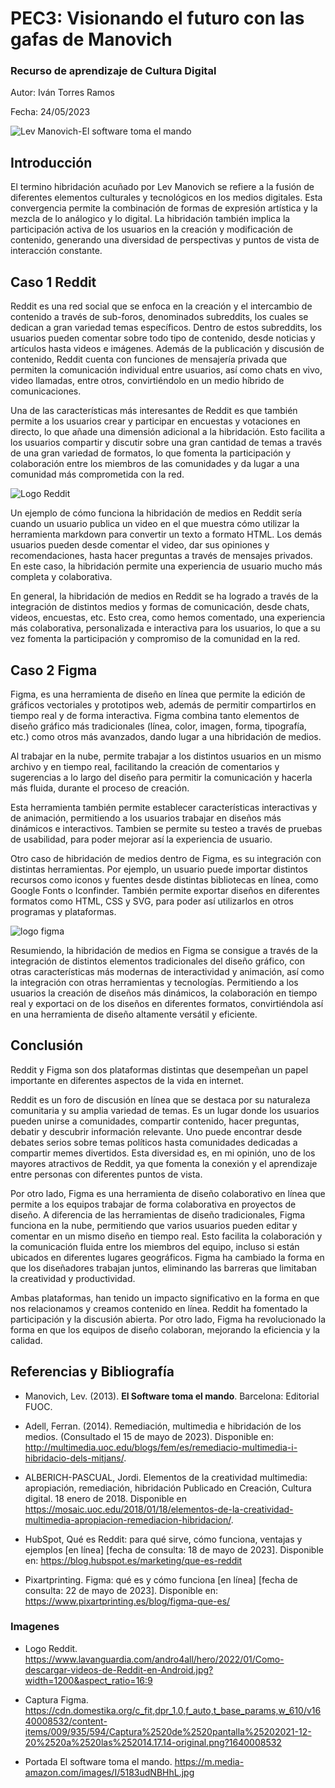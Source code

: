 # PEC3: Visionando el futuro con las gafas de Manovich 

### Recurso de aprendizaje de Cultura Digital 


Autor: Iván Torres Ramos


Fecha: 24/05/2023

![Lev Manovich-El software toma el mando](https://m.media-amazon.com/images/I/5183udNBHhL.jpg)

## Introducción 

El termino hibridación acuñado por Lev Manovich se refiere a la fusión de diferentes elementos culturales y tecnológicos en los medios digitales. Esta convergencia permite la combinación de formas de expresión artística y la mezcla de lo análogico y lo digital. La hibridación también implica la participación activa de los usuarios en la creación y modificación de contenido, generando una diversidad de perspectivas y puntos de vista de interacción constante.


## Caso 1 Reddit

Reddit es una red social que se enfoca en la creación y el intercambio de contenido a través de sub-foros, denominados subreddits, los cuales se dedican a gran variedad temas específicos. Dentro de estos subreddits, los usuarios pueden comentar sobre todo tipo de contenido, desde noticias y artículos hasta videos e imágenes. Además de la publicación y discusión de contenido, Reddit cuenta con funciones de mensajería privada que permiten la comunicación individual entre usuarios, así como chats en vivo, video llamadas, entre otros, convirtiéndolo en un medio híbrido de comunicaciones.

Una de las características más interesantes de Reddit es que también permite a los usuarios crear y participar en encuestas y votaciones en directo, lo que añade una dimensión adicional a la hibridación. Esto facilita a los usuarios compartir y discutir sobre una gran cantidad de temas a través de una gran variedad de formatos, lo que fomenta la participación y colaboración entre los miembros de las comunidades y da lugar a una comunidad más comprometida con la red.

![Logo Reddit](https://www.lavanguardia.com/andro4all/hero/2022/01/Como-descargar-videos-de-Reddit-en-Android.jpg?width=1200&aspect_ratio=16:9)

Un ejemplo de cómo funciona la hibridación de medios en Reddit sería cuando un usuario publica un video en el que muestra cómo utilizar la herramienta markdown para convertir un texto a formato HTML. Los demás usuarios pueden desde comentar el video, dar sus opiniones y recomendaciones, hasta hacer preguntas a través de mensajes privados. En este caso, la hibridación permite una experiencia de usuario mucho más completa y colaborativa.

En general, la hibridación de medios en Reddit se ha logrado a través de la integración de distintos medios y formas de comunicación, desde chats, videos, encuestas, etc. Esto crea, como hemos comentado, una experiencia más colaborativa, personalizada e interactiva para los usuarios, lo que a su vez fomenta la participación y compromiso de la comunidad en la red.


## Caso 2 Figma

Figma, es una herramienta de diseño en línea que permite la edición de gráficos vectoriales y prototipos web, además de permitir compartirlos en tiempo real y de forma interactiva. Figma combina tanto elementos de diseño gráfico más tradicionales (línea, color, imagen, forma, tipografía, etc.) como otros más avanzados, dando lugar a una hibridación de medios.

Al trabajar en la nube, permite trabajar a los distintos usuarios en un mismo archivo y en tiempo real, facilitando la creación de comentarios y sugerencias a lo largo del diseño para permitir la comunicación y hacerla más fluida, durante el proceso de creación.

Esta herramienta también permite establecer características interactivas y de animación, permitiendo a los usuarios trabajar en diseños más dinámicos e interactivos. Tambien se permite su testeo a través de pruebas de usabilidad, para poder mejorar así la experiencia de usuario.

Otro caso de hibridación de medios dentro de Figma, es su integración con distintas herramientas. Por ejemplo, un usuario puede importar distintos recursos como iconos y fuentes desde distintas bibliotecas en línea, como Google Fonts o Iconfinder.
También permite exportar diseños en diferentes formatos como HTML, CSS y SVG, para poder así utilizarlos en otros programas y plataformas.

![logo figma](https://cdn.domestika.org/c_fit,dpr_1.0,f_auto,t_base_params,w_610/v1640008532/content-items/009/935/594/Captura%2520de%2520pantalla%25202021-12-20%2520a%2520las%252014.17.14-original.png?1640008532)

Resumiendo, la hibridación de medios en Figma se consigue a través de la integración de distintos elementos tradicionales del diseño gráfico, con otras características más modernas de interactividad y animación, así como la integración con otras herramientas y tecnologías. Permitiendo a los usuarios la creación de diseños más dinámicos, la colaboración en tiempo real y exportaci
on de los diseños en diferentes formatos, convirtiéndola así  en una herramienta de diseño altamente versátil y eficiente.

## Conclusión

Reddit y Figma son dos plataformas distintas que desempeñan un papel importante en diferentes aspectos de la vida en internet.

Reddit es un foro de discusión en línea que se destaca por su naturaleza comunitaria y su amplia variedad de temas. Es un lugar donde los usuarios pueden unirse a comunidades, compartir contenido, hacer preguntas, debatir y descubrir información relevante. Uno puede encontrar desde debates serios sobre temas políticos hasta comunidades dedicadas a compartir memes divertidos. Esta diversidad es, en mi opinión, uno de los mayores atractivos de Reddit, ya que fomenta la conexión y el aprendizaje entre personas con diferentes puntos de vista.

Por otro lado, Figma es una herramienta de diseño colaborativo en línea que permite a los equipos trabajar de forma colaborativa en proyectos de diseño. A diferencia de las herramientas de diseño tradicionales, Figma funciona en la nube, permitiendo que varios usuarios pueden editar y comentar en un mismo diseño en tiempo real. Esto facilita la colaboración y la comunicación fluida entre los miembros del equipo, incluso si están ubicados en diferentes lugares geográficos. Figma ha cambiado la forma en que los diseñadores trabajan juntos, eliminando las barreras que limitaban la creatividad y productividad.

Ambas plataformas, han tenido un impacto significativo en la forma en que nos relacionamos y creamos contenido en línea. Reddit ha fomentado la participación y la discusión abierta. Por otro lado, Figma ha revolucionado la forma en que los equipos de diseño colaboran, mejorando la eficiencia y la calidad.


## Referencias y Bibliografía

* Manovich, Lev. (2013). **El Software toma el mando**. Barcelona: Editorial FUOC. 
  
* Adell, Ferran. (2014). Remediación, multimedia e hibridación de los medios. (Consultado el 15 de mayo de 2023). Disponible en: http://multimedia.uoc.edu/blogs/fem/es/remediacio-multimedia-i-hibridacio-dels-mitjans/.

* ALBERICH-PASCUAL, Jordi. Elementos de la creatividad multimedia:
apropiación, remediación, hibridación Publicado en Creación, Cultura digital. 18
enero de 2018. Disponible en https://mosaic.uoc.edu/2018/01/18/elementos-de-la-creatividad-multimedia-apropiacion-remediacion-hibridacion/.
  
* HubSpot, Qué es Reddit: para qué sirve, cómo funciona, ventajas y ejemplos 
[en línea] [fecha de consulta: 18 de mayo de 2023]. Disponible en: 
https://blog.hubspot.es/marketing/que-es-reddit

* Pixartprinting. Figma: qué es y cómo funciona [en línea] [fecha de consulta: 22 de mayo de 2023]. Disponible en: https://www.pixartprinting.es/blog/figma-que-es/

### Imagenes

* Logo Reddit. https://www.lavanguardia.com/andro4all/hero/2022/01/Como-descargar-videos-de-Reddit-en-Android.jpg?width=1200&aspect_ratio=16:9

* Captura Figma. https://cdn.domestika.org/c_fit,dpr_1.0,f_auto,t_base_params,w_610/v1640008532/content-items/009/935/594/Captura%2520de%2520pantalla%25202021-12-20%2520a%2520las%252014.17.14-original.png?1640008532

* Portada El software toma el mando. https://m.media-amazon.com/images/I/5183udNBHhL.jpg
 
